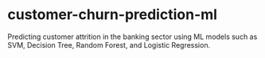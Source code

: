 # customer-churn-prediction-ml
Predicting customer attrition in the banking sector using ML models such as SVM, Decision Tree, Random Forest, and Logistic Regression.
